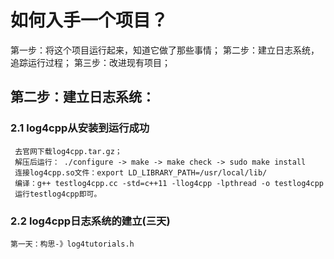 # 如何入手一个项目？
第一步：将这个项目运行起来，知道它做了那些事情；
第二步：建立日志系统，追踪运行过程；
第三步：改进现有项目；
## 第二步：建立日志系统：
 ### 2.1 log4cpp从安装到运行成功
     去官网下载log4cpp.tar.gz；
     解压后运行： ./configure -> make -> make check -> sudo make install
     连接log4cpp.so文件：export LD_LIBRARY_PATH=/usr/local/lib/
     编译：g++ testlog4cpp.cc -std=c++11 -llog4cpp -lpthread -o testlog4cpp
     运行testlog4cpp即可。
 ### 2.2 log4cpp日志系统的建立(三天)
    第一天：构思-》log4tutorials.h